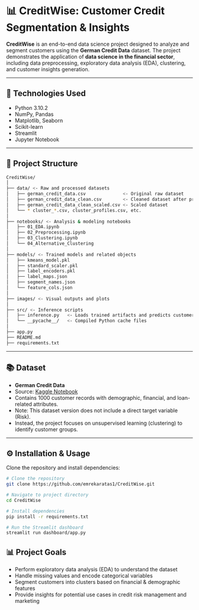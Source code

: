 # 📊 CreditWise: Customer Credit Segmentation & Insights

**CreditWise** is an end-to-end data science project designed to analyze and segment customers using the **German Credit Data** dataset.
The project demonstrates the application of **data science in the financial sector**, including data preprocessing, exploratory data analysis (EDA), clustering, and customer insights generation.

---

## 🚀 Technologies Used
- Python 3.10.2
- NumPy, Pandas
- Matplotlib, Seaborn
- Scikit-learn
- Streamlit
- Jupyter Notebook

---

## 📂 Project Structure
```bash
CreditWise/
│
├── data/ <- Raw and processed datasets
│   ├── german_credit_data.csv              <- Original raw dataset
│   ├── german_credit_data_clean.csv        <- Cleaned dataset after preprocessing
│   ├── german_credit_data_clean_scaled.csv <- Scaled dataset
│   └── * cluster_*.csv, cluster_profiles.csv, etc.
│
├── notebooks/ <- Analysis & modeling notebooks
│   ├── 01_EDA.ipynb
│   ├── 02_Preprocessing.ipynb
│   ├── 03_Clustering.ipynb
│   └── 04_Alternative_Clustering
│
├── models/ <- Trained models and related objects
│   ├── kmeans_model.pkl
│   ├── standard_scaler.pkl
│   ├── label_encoders.pkl
│   ├── label_maps.json
│   ├── segment_names.json
│   └── feature_cols.json
│
├── images/ <- Visual outputs and plots
│
├── src/ <- Inference scripts 
│   ├── inference.py   <- Loads trained artifacts and predicts customer segment for new records 
│   └── __pycache__/   <- Compiled Python cache files
│
├── app.py
├── README.md
├── requirements.txt
```
---

## 📚 Dataset
- **German Credit Data**  
- Source: [Kaggle Notebook](https://www.kaggle.com/code/heidarmirhajisadati/credit-risk-prediction-using-german-credit-data)  
- Contains 1000 customer records with demographic, financial, and loan-related attributes.
- Note: This dataset version does not include a direct target variable (Risk).
- Instead, the project focuses on unsupervised learning (clustering) to identify customer groups.

---

## ⚙️ Installation & Usage
Clone the repository and install dependencies:

```bash
# Clone the repository
git clone https://github.com/emrekaratas1/CreditWise.git

# Navigate to project directory
cd CreditWise

# Install dependencies
pip install -r requirements.txt

# Run the Streamlit dashboard
streamlit run dashboard/app.py
```

## 📊 Project Goals
- Perform exploratory data analysis (EDA) to understand the dataset
- Handle missing values and encode categorical variables
- Segment customers into clusters based on financial & demographic features
- Provide insights for potential use cases in credit risk management and marketing